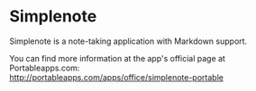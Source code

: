 # Simplenote
Simplenote is a note-taking application with Markdown support.

You can find more information at the app's official page at Portableapps.com:  
http://portableapps.com/apps/office/simplenote-portable
